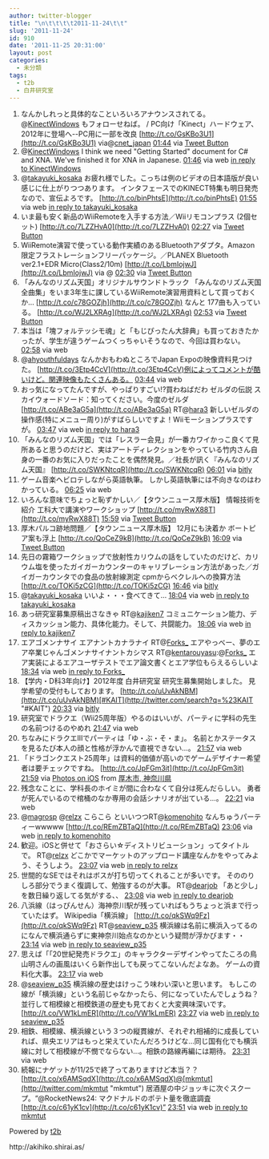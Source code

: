 ```yaml
---
author: twitter-blogger
title: "\n\t\t\t\t2011-11-24\t\t"
slug: '2011-11-24'
id: 910
date: '2011-11-25 20:31:00'
layout: post
categories:
  - 未分類
tags:
  - t2b
  - 白井研究室
---
```


<div xmlns:georss="http://www.georss.org/georss">

1.  <span><span>なんかしれっと具体的なこといろいろアナウンスされてる。@[KinectWindows](http://twitter.com/KinectWindows "KinectWindows") もフォローせねば。 / PC向け「Kinect」ハードウェア、2012年に登場へ--PC用に一部を改良 [http://t.co/GsKBo3U1](http://t.co/GsKBo3U1) via@[cnet_japan](http://twitter.com/cnet_japan "cnet_japan")</span> <span>[<span>01:44</span>](http://twitter.com/o_ob/status/139685881891139585) <span>via [Tweet Button](http://twitter.com/tweetbutton)</span></span></span>
2.  <span><span>@[KinectWindows](http://twitter.com/KinectWindows "KinectWindows") I think we need "Getting Started" document for C# and XNA. We've finished it for XNA in Japanese.</span> <span>[<span>01:46</span>](http://twitter.com/o_ob/status/139686365569884160) <span>via web</span> [in reply to KinectWindows](http://twitter.com/KinectWindows/status/139140679849873408)</span></span>
3.  <span><span>@[takayuki_kosaka](http://twitter.com/takayuki_kosaka "takayuki_kosaka") お疲れ様でした。こっちは例のビデオの日本語版が良い感じに仕上がりつつあります。 インタフェースでのKINECT特集も明日発売なので、宣伝よろです。 [http://t.co/binPhtsE](http://t.co/binPhtsE)</span> <span>[<span>01:55</span>](http://twitter.com/o_ob/status/139688646839238656) <span>via web</span> [in reply to takayuki_kosaka](http://twitter.com/takayuki_kosaka/status/139687753049849856)</span></span>
4.  <span><span>いま最も安く新品のWiiRemoteを入手する方法／Wiiリモコンプラス (2個セット) [http://t.co/7LZZHvA0](http://t.co/7LZZHvA0)</span> <span>[<span>02:27</span>](http://twitter.com/o_ob/status/139696584102395904) <span>via [Tweet Button](http://twitter.com/tweetbutton)</span></span></span>
5.  <span><span>WiiRemote演習で使っている動作実績のあるBluetoothアダプタ。Amazon限定フラストレーションフリーパッケージ。／PLANEX Bluetooth ver2.1+EDR Micro(Class2/10m) [http://t.co/LbmIojwJ](http://t.co/LbmIojwJ) via @</span> <span>[<span>02:30</span>](http://twitter.com/o_ob/status/139697477661102080) <span>via [Tweet Button](http://twitter.com/tweetbutton)</span></span></span>
6.  <span><span>「みんなのリズム天国」オリジナルサウンドトラック 「みんなのリズム天国全曲集」をいま3年生に課しているWiiRemote演習用資料として買っておくか… [http://t.co/c78GOZjh](http://t.co/c78GOZjh) なんと 177曲も入っている。 [http://t.co/WJ2LXRAg](http://t.co/WJ2LXRAg)</span> <span>[<span>02:53</span>](http://twitter.com/o_ob/status/139703220527316992) <span>via [Tweet Button](http://twitter.com/tweetbutton)</span></span></span>
7.  <span><span>本当は「塊フォルテッシモ魂」と「もじぴったん大辞典」も買っておきたかったが、学生が違うゲームつくっちゃいそうなので、今回は買わない。</span> <span>[<span>02:58</span>](http://twitter.com/o_ob/status/139704569902018562) <span>via web</span></span></span>
8.  <span><span>@[ahyouthfuldays](http://twitter.com/ahyouthfuldays "ahyouthfuldays") なんかおもわぬところでJapan Expoの映像資料見つけた。 [http://t.co/3Etp4CcV](http://t.co/3Etp4CcV)例によってコメントが酷いけど。関連映像もたくさんある。</span> <span>[<span>03:44</span>](http://twitter.com/o_ob/status/139716037938642944) <span>via web</span></span></span>
9.  <span><span>おっ気になってたんですが、やっぱりすごい!?買わねばだわ ゼルダの伝説 スカイウォードソード：知ってください。今度のゼルダ [http://t.co/ABe3aG5a](http://t.co/ABe3aG5a) RT@[hara3](http://twitter.com/hara3 "hara3") 新しいゼルダの操作感(特にメニュー周り)がすばらしいですよ！Wiiモーションプラスですが。</span> <span>[<span>03:47</span>](http://twitter.com/o_ob/status/139716878301003777) <span>via web</span> [in reply to hara3](http://twitter.com/hara3/status/139714276796542976)</span></span>
10.  <span><span>「みんなのリズム天国」では「レスラー会見」が一番カワイかっこ良くて見所あると思うのだけど、実はアートディレクションをやっている竹内さん自身の一番のお気に入りだったことを偶然発見。／社長が訊く『みんなのリズム天国』 [http://t.co/SWKNtcqR](http://t.co/SWKNtcqR)</span> <span>[<span>06:01</span>](http://twitter.com/o_ob/status/139750511531409409) <span>via [bitly](http://bit.ly)</span></span></span>
11.  <span><span>ゲーム音楽ヘビロテしながら英語執筆。 しかし英語執筆には不向きなのはわかっている。</span> <span>[<span>06:25</span>](http://twitter.com/o_ob/status/139756573999378432) <span>via web</span></span></span>
12.  <span><span>いろんな意味でちょっと恥ずかしい／【タウンニュース厚木版】 情報技術を紹介 工科大で講演やワークショップ [http://t.co/myRwX88T](http://t.co/myRwX88T)</span> <span>[<span>15:59</span>](http://twitter.com/o_ob/status/139900865053077505) <span>via [Tweet Button](http://twitter.com/tweetbutton)</span></span></span>
13.  <span><span>厚木パルコ跡地問題／【タウンニュース厚木版】 12月にも決着か ボートピア案も浮上 [http://t.co/QoCeZ9kB](http://t.co/QoCeZ9kB)</span> <span>[<span>16:09</span>](http://twitter.com/o_ob/status/139903452577927168) <span>via [Tweet Button](http://twitter.com/tweetbutton)</span></span></span>
14.  <span><span>先日の霧箱ワークショップで放射性カリウムの話をしていたのだけど、カリウム塩を使ったガイガーカウンターのキャリブレーション方法があった／ガイガーカウンタでの食品の放射線測定 cpmからベクレルへの換算方法 [http://t.co/TOKi5zCG](http://t.co/TOKi5zCG)</span> <span>[<span>16:46</span>](http://twitter.com/o_ob/status/139912884435169280) <span>via [bitly](http://bit.ly)</span></span></span>
15.  <span><span>@[takayuki_kosaka](http://twitter.com/takayuki_kosaka "takayuki_kosaka") いいよ・・・食べてきて…</span> <span>[<span>18:04</span>](http://twitter.com/o_ob/status/139932442436968449) <span>via web</span> [in reply to takayuki_kosaka](http://twitter.com/takayuki_kosaka/status/139907147130605568)</span></span>
16.  <span><span>あっ研究室募集原稿出さなきゃ RT@[kajiken7](http://twitter.com/kajiken7 "kajiken7") コミュニケーション能力、ディスカッション能力、具体化能力。そして、共闘能力。</span> <span>[<span>18:06</span>](http://twitter.com/o_ob/status/139932909963444224) <span>via web</span> [in reply to kajiken7](http://twitter.com/kajiken7/status/139930281003073536)</span></span>
17.  <span><span>エアゴメンナサイ エアナントカナラナイ RT@[Forks_](http://twitter.com/Forks_ "Forks_") エアやっべー、夢のエア卒業じゃんゴメンナサイナントカシマス RT@[kentarouyasu](http://twitter.com/kentarouyasu "kentarouyasu"):@[Forks_](http://twitter.com/Forks_ "Forks_") エア実装によるエアユーザテストでエア論文書くとエア学位もらえるらしいよ</span> <span>[<span>18:34</span>](http://twitter.com/o_ob/status/139940108060213249) <span>via web</span> [in reply to Forks_](http://twitter.com/Forks_/status/139939861074419712)</span></span>
18.  <span><span>【学内・D科3年向け】2012年度 白井研究室 研究生募集開始しました。 見学希望の受付もしております。 [http://t.co/uUvAkNBM](http://t.co/uUvAkNBM)[#KAIT](http://twitter.com/search?q=%23KAIT "#KAIT")</span> <span>[<span>20:33</span>](http://twitter.com/o_ob/status/139969972318388224) <span>via [bitly](http://bit.ly)</span></span></span>
19.  <span><span>研究室でドラクエ（Wii25周年版）やるのはいいが、パーティに学科の先生の名前つけるのやめれ</span> <span>[<span>21:47</span>](http://twitter.com/o_ob/status/139988624983851008) <span>via web</span></span></span>
20.  <span><span>ちなみにドラクエIIIでパーティは「ゆ・ぶ・そ・ま」。 名前とかステータスを見るたび本人の顔と性格が浮かんで直視できない…。</span> <span>[<span>21:57</span>](http://twitter.com/o_ob/status/139991105725931520) <span>via web</span></span></span>
21.  <span><span>「ドラゴンクエスト25周年」は資料的価値が高いのでゲームデザイナー希望者は要チェックですね。 [http://t.co/JpFGm3it](http://t.co/JpFGm3it)</span> <span>[<span>21:59</span>](http://twitter.com/o_ob/status/139991645709012992) <span>via [Photos on iOS](http://www.apple.com)</span> from [厚木市, 神奈川県<span></span>](http://maps.google.com/maps?q=35.486095,139.341620)</span></span>
22.  <span><span>残念なことに、学科長のホイミが間に合わなくて自分は死んだらしい。 勇者が死んでいるので棺桶のなか専用の会話シナリオが出ている…。</span> <span>[<span>22:21</span>](http://twitter.com/o_ob/status/139997206156541953) <span>via web</span></span></span>
23.  <span><span>@[magrosp](http://twitter.com/magrosp "magrosp") @[relzx](http://twitter.com/relzx "relzx") こらこら といいつつRT@[komenohito](http://twitter.com/komenohito "komenohito") なんちゅうパーティーwwwww [http://t.co/REmZBTaQ](http://t.co/REmZBTaQ)</span> <span>[<span>23:06</span>](http://twitter.com/o_ob/status/140008474707898368) <span>via web</span> [in reply to komenohito](http://twitter.com/komenohito/status/139991411889147905)</span></span>
24.  <span><span>歓迎。iOSと併せて「おさらい☆ディストリビューション」ってタイトルで。 RT@[relzx](http://twitter.com/relzx "relzx") どこかでマーケットのアップロード講座なんかをやってみよう、そうしよう。</span> <span>[<span>23:07</span>](http://twitter.com/o_ob/status/140008716882817024) <span>via web</span> [in reply to relzx](http://twitter.com/relzx/status/139973869565001729)</span></span>
25.  <span><span>世間的なSEではそれはボスが打ち切ってくれることが多いです。 そののりしろ部分でうまく復調して、勉強するのが大事。 RT@[dearjob](http://twitter.com/dearjob "dearjob") 「あと少し」を数日繰り返してる気がする、、</span> <span>[<span>23:08</span>](http://twitter.com/o_ob/status/140008958357278720) <span>via web</span> [in reply to dearjob](http://twitter.com/dearjob/status/139935404878073858)</span></span>
26.  <span><span>八浜線（はっぴんせん）海神奈川駅が残っていればもうちょっと浜まで行っていたはず。 Wikipedia「横浜線」 [http://t.co/qkSWq9Fz](http://t.co/qkSWq9Fz) RT@[seaview_p35](http://twitter.com/seaview_p35 "seaview_p35") 横浜線は名前に横浜入ってるのになんで横浜通らずに東神奈川始点なのかという疑問が浮かびます・・</span> <span>[<span>23:14</span>](http://twitter.com/o_ob/status/140010389688680448) <span>via web</span> [in reply to seaview_p35](http://twitter.com/seaview_p35/status/140008967375044608)</span></span>
27.  <span><span>思えば「「20世紀発売ドラクエ」のキャラクターデザインやってたころの鳥山明さんの画風はいくら新作出しても戻ってこないんだよなあ。 ゲームの資料化大事。</span> <span>[<span>23:17</span>](http://twitter.com/o_ob/status/140011264708579328) <span>via web</span></span></span>
28.  <span><span>@[seaview_p35](http://twitter.com/seaview_p35 "seaview_p35") 横浜線の歴史はけっこう味わい深いと思います。 もしこの線が「横浜線」という名前じゃなかったら、何になっていたんでしょうね？並行して相模線と相模鉄道の歴史も見ておくと大変興味深いです。 [http://t.co/VW1kLmER](http://t.co/VW1kLmER)</span> <span>[<span>23:27</span>](http://twitter.com/o_ob/status/140013616756817920) <span>via web</span> [in reply to seaview_p35](http://twitter.com/seaview_p35/status/140011754058039296)</span></span>
29.  <span><span>相鉄、相模線、横浜線という３つの縦貫線が、それぞれ相補的に成長していれば、県央エリアはもっと栄えていたんだろうけどな…同じ国有化でも横浜線に対して相模線が不憫でならない…。相鉄の路線再編には期待。</span> <span>[<span>23:31</span>](http://twitter.com/o_ob/status/140014722702516227) <span>via web</span></span></span>
30.  <span><span>続報にナゲットが11/25で終了ってありますけど本当？？ [http://t.co/x6AMSqdX](http://t.co/x6AMSqdX)@[mkmtut](http://twitter.com/mkmtut "mkmtut") 居酒屋の中ジョッキに次ぐスクープ。“@RocketNews24: マクドナルドのポテト量を徹底調査 [http://t.co/c61yK1cv](http://t.co/c61yK1cv)”</span> <span>[<span>23:51</span>](http://twitter.com/o_ob/status/140019810464571392) <span>via web</span> [in reply to mkmtut](http://twitter.com/mkmtut/status/140018119493169152)</span></span>

</div>

Powered by [t2b](http://t2b.utilz.jp/)

<div>http://akihiko.shirai.as/</div>